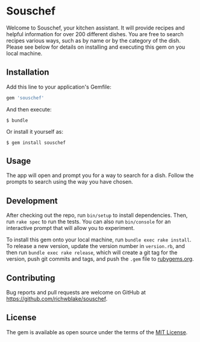 # Souschef

Welcome to Souschef, your kitchen assistant. It will provide recipes and helpful information for over 200 different dishes.
You are free to search recipes various ways, such as by name or by the category of the dish.
Please see below for details on installing and executing this gem on you local machine.

## Installation

Add this line to your application's Gemfile:

```ruby
gem 'souschef'
```

And then execute:

    $ bundle

Or install it yourself as:

    $ gem install souschef

## Usage

The app will open and prompt you for a way to search for a dish. Follow the prompts to search using the way you have chosen.


## Development

After checking out the repo, run `bin/setup` to install dependencies. Then, run `rake spec` to run the tests. You can also run `bin/console` for an interactive prompt that will allow you to experiment.

To install this gem onto your local machine, run `bundle exec rake install`. To release a new version, update the version number in `version.rb`, and then run `bundle exec rake release`, which will create a git tag for the version, push git commits and tags, and push the `.gem` file to [rubygems.org](https://rubygems.org).

## Contributing

Bug reports and pull requests are welcome on GitHub at https://github.com/richwblake/souschef.

## License

The gem is available as open source under the terms of the [MIT License](https://opensource.org/licenses/MIT).
